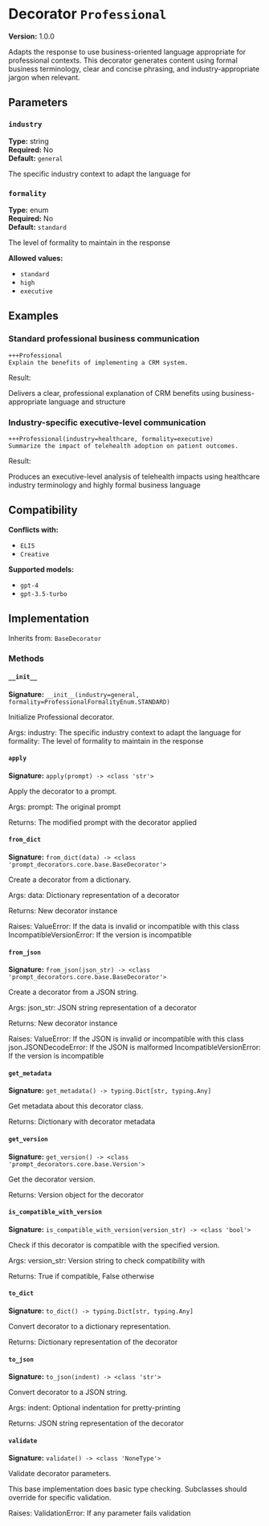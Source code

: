 # Decorator `Professional`

**Version:** 1.0.0

Adapts the response to use business-oriented language appropriate for professional contexts. This decorator generates content using formal business terminology, clear and concise phrasing, and industry-appropriate jargon when relevant.

## Parameters

### `industry`

**Type:** string  
**Required:** No  
**Default:** `general`  

The specific industry context to adapt the language for

### `formality`

**Type:** enum  
**Required:** No  
**Default:** `standard`  

The level of formality to maintain in the response

**Allowed values:**

- `standard`
- `high`
- `executive`

## Examples

### Standard professional business communication

```
+++Professional
Explain the benefits of implementing a CRM system.
```

Result:

Delivers a clear, professional explanation of CRM benefits using business-appropriate language and structure

### Industry-specific executive-level communication

```
+++Professional(industry=healthcare, formality=executive)
Summarize the impact of telehealth adoption on patient outcomes.
```

Result:

Produces an executive-level analysis of telehealth impacts using healthcare industry terminology and highly formal business language

## Compatibility

**Conflicts with:**

- `ELI5`
- `Creative`

**Supported models:**

- `gpt-4`
- `gpt-3.5-turbo`

## Implementation

Inherits from: `BaseDecorator`

### Methods

#### `__init__`

**Signature:** `__init__(industry=general, formality=ProfessionalFormalityEnum.STANDARD)`

Initialize Professional decorator.

Args:
    industry: The specific industry context to adapt the language for
    formality: The level of formality to maintain in the response

#### `apply`

**Signature:** `apply(prompt) -> <class 'str'>`

Apply the decorator to a prompt.

Args:
    prompt: The original prompt
    
Returns:
    The modified prompt with the decorator applied

#### `from_dict`

**Signature:** `from_dict(data) -> <class 'prompt_decorators.core.base.BaseDecorator'>`

Create a decorator from a dictionary.

Args:
    data: Dictionary representation of a decorator
    
Returns:
    New decorator instance
    
Raises:
    ValueError: If the data is invalid or incompatible with this class
    IncompatibleVersionError: If the version is incompatible

#### `from_json`

**Signature:** `from_json(json_str) -> <class 'prompt_decorators.core.base.BaseDecorator'>`

Create a decorator from a JSON string.

Args:
    json_str: JSON string representation of a decorator
    
Returns:
    New decorator instance
    
Raises:
    ValueError: If the JSON is invalid or incompatible with this class
    json.JSONDecodeError: If the JSON is malformed
    IncompatibleVersionError: If the version is incompatible

#### `get_metadata`

**Signature:** `get_metadata() -> typing.Dict[str, typing.Any]`

Get metadata about this decorator class.

Returns:
    Dictionary with decorator metadata

#### `get_version`

**Signature:** `get_version() -> <class 'prompt_decorators.core.base.Version'>`

Get the decorator version.

Returns:
    Version object for the decorator

#### `is_compatible_with_version`

**Signature:** `is_compatible_with_version(version_str) -> <class 'bool'>`

Check if this decorator is compatible with the specified version.

Args:
    version_str: Version string to check compatibility with
    
Returns:
    True if compatible, False otherwise

#### `to_dict`

**Signature:** `to_dict() -> typing.Dict[str, typing.Any]`

Convert decorator to a dictionary representation.

Returns:
    Dictionary representation of the decorator

#### `to_json`

**Signature:** `to_json(indent) -> <class 'str'>`

Convert decorator to a JSON string.

Args:
    indent: Optional indentation for pretty-printing
    
Returns:
    JSON string representation of the decorator

#### `validate`

**Signature:** `validate() -> <class 'NoneType'>`

Validate decorator parameters.

This base implementation does basic type checking.
Subclasses should override for specific validation.

Raises:
    ValidationError: If any parameter fails validation

